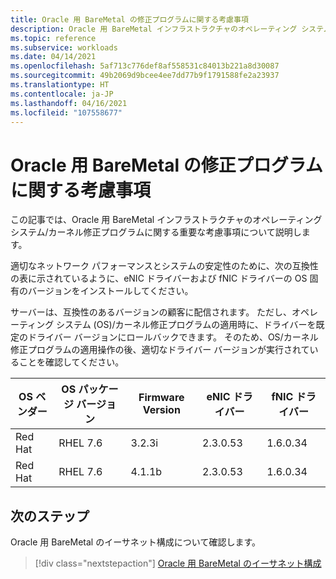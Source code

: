 ```yaml
---
title: Oracle 用 BareMetal の修正プログラムに関する考慮事項
description: Oracle 用 BareMetal インフラストラクチャのオペレーティング システム/カーネル修正プログラムに関する考慮事項について説明します。
ms.topic: reference
ms.subservice: workloads
ms.date: 04/14/2021
ms.openlocfilehash: 5af713c776def8af558531c84013b221a8d30087
ms.sourcegitcommit: 49b2069d9bcee4ee7dd77b9f1791588fe2a23937
ms.translationtype: HT
ms.contentlocale: ja-JP
ms.lasthandoff: 04/16/2021
ms.locfileid: "107558677"
---
```

# <a name="patching-considerations-for-baremetal-for-oracle"></a>Oracle 用 BareMetal の修正プログラムに関する考慮事項

この記事では、Oracle 用 BareMetal インフラストラクチャのオペレーティング システム/カーネル修正プログラムに関する重要な考慮事項について説明します。

適切なネットワーク パフォーマンスとシステムの安定性のために、次の互換性の表に示されているように、eNIC ドライバーおよび fNIC ドライバーの OS 固有のバージョンをインストールしてください。 

サーバーは、互換性のあるバージョンの顧客に配信されます。 ただし、オペレーティング システム (OS)/カーネル修正プログラムの適用時に、ドライバーを既定のドライバー バージョンにロールバックできます。 そのため、OS/カーネル修正プログラムの適用操作の後、適切なドライバー バージョンが実行されていることを確認してください。

| OS ベンダー | OS パッケージ バージョン | Firmware Version | eNIC ドライバー | fNIC ドライバー |
| --- | --- | --- | --- | --- |
| Red Hat | RHEL 7.6 | 3.2.3i | 2.3.0.53 | 1.6.0.34 |
| Red Hat | RHEL 7.6 | 4.1.1b | 2.3.0.53 | 1.6.0.34 |

## <a name="next-steps"></a>次のステップ

Oracle 用 BareMetal のイーサネット構成について確認します。

> [!div class="nextstepaction"]
> [Oracle 用 BareMetal のイーサネット構成](oracle-baremetal-ethernet.md)

